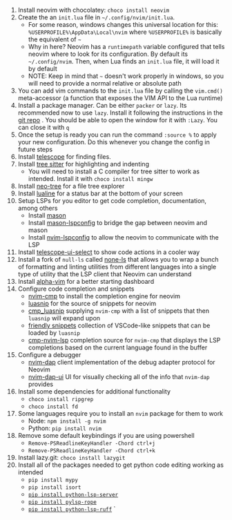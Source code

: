 1. Install neovim with chocolatey: `choco install neovim`
2. Create the an `init.lua` file in `~/.config/nvim/init.lua`. 
	- For some reason, windows changes this universal location for this: `%USERPROFILE%\AppData\Local\nvim` where `%USERPROFILE%` is basically the equivalent of `~`
	- Why in here? Neovim has a `runtimepath` variable configured that tells neovim where to look for its configuration. By default its `~/.config/nvim`. Then, when Lua finds an `init.lua` file, it will load it by default
	- NOTE: Keep in mind that `~` doesn't work properly in windows, so you will need to provide a normal relative or absolute path
3. You can add vim commands to the `init.lua` file by calling the `vim.cmd()` meta-accessor (a function that exposes the VIM API to the Lua runtime)
4. Install a package manager. Can be either `packer` or `lazy`. Its recommended now to use `lazy`. Install it following the instructions in the [git repo](https://github.com/folke/lazy.nvim) . You should be able to open the window for it with `:Lazy`. You can close it with `q`
5. Once the setup is ready you can run the command `:source %` to apply your new configuration. Do this whenever you change the config in future steps
6. Install [telescope](https://github.com/nvim-telescope/telescope.nvim) for finding files.
7. Install [tree sitter](https://github.com/nvim-treesitter/nvim-treesitter/wiki/Installation) for highlighting and indenting
	- You will need to install a C compiler for tree sitter to work as intended. Install it with `choco install mingw`
8. Install [neo-tree](https://github.com/nvim-neo-tree/neo-tree.nvim) for a file tree explorer
9. Install [lualine](https://github.com/nvim-lualine/lualine.nvim) for a status bar at the bottom of your screen
10. Setup LSPs for you editor to get code completion, documentation, among others
	- Install [mason](https://github.com/williamboman/mason.nvim)
	- Install [mason-lspconfig]() to bridge the gap between neovim and mason
	- Install [nvim-lspconfig](https://github.com/neovim/nvim-lspconfig/tree/master/lua) to allow the neovim to communicate with the LSP
11. Install [telescope-ui-select](https://github.com/nvim-telescope/telescope-ui-select.nvim) to show code actions in a cooler way
12. Install a fork of `null-ls` called [none-ls](https://github.com/nvimtools/none-ls.nvim) that allows you to wrap a bunch of formatting and linting utilities from different languages into a single type of utility that the LSP client that Neovim can understand
13. Install [alpha-vim](https://github.com/goolord/alpha-nvim) for a better starting dashboard
14. Configure code completion and snippets
	- [nvim-cmp](https://github.com/hrsh7th/nvim-cmp) to install the completion engine for neovim
	- [luasnip](https://github.com/L3MON4D3/LuaSnip) for the source of snippets for neovim
	- [cmp_luasnip](https://github.com/saadparwaiz1/cmp_luasnip) supplying `nvim-cmp` with a list of snippets that then `luasnip` will expand upon
	- [friendly snippets](https://github.com/rafamadriz/friendly-snippets) collection of VSCode-like snippets that can be loaded by `luasnip`
	- [cmp-nvim-lsp](https://github.com/hrsh7th/cmp-nvim-lsp) completion source for `nvim-cmp` that displays the LSP completions based on the current language found in the buffer
15. Configure a debugger
	- [nvim-dap]() client implementation of the debug adapter protocol for Neovim
	- [nvim-dap-ui](https://github.com/rcarriga/nvim-dap-ui) UI for visually checking all of the info that `nvim-dap` provides
16. Install some dependencies for additional functionality 
	- `choco install ripgrep`
	- `choco install fd`
17. Some languages require you to install an `nvim` package for them to work
	- Node: `npm install -g nvim`
	- Python: `pip install nvim`
18. Remove some default keybindings if you are using powershell
	- `Remove-PSReadlineKeyHandler -Chord ctrl+j`
	- `Remove-PSReadlineKeyHandler -Chord ctrl+k`
19. Install lazy.git: `choco install lazygit`
20. Install all of the packages needed to get python code editing working as intended
	- `pip install mypy`
	- `pip install isort`
	- [`pip install python-lsp-server`](https://github.com/python-lsp/python-lsp-server/?tab=readme-ov-file#configuration)
	- [`pip install pylsp-rope`](https://github.com/python-rope/pylsp-rope)
	- [`pip install python-lsp-ruff`](https://github.com/python-lsp/python-lsp-ruff)
`
